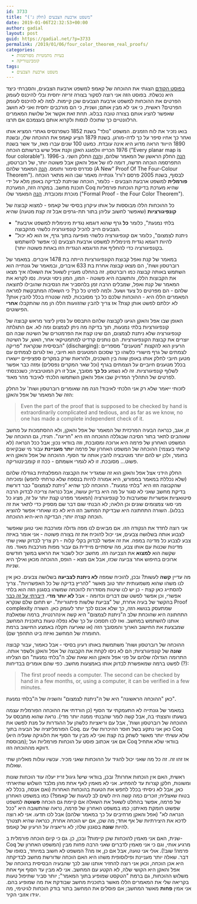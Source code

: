 ```yaml
---
id: 3733
title: "משפט ארבעת הצבעים (חלק ג')"
date: 2019-01-06T22:32:53+00:00
author: gadial
layout: post
guid: https://gadial.net/?p=3733
permalink: /2019/01/06/four_color_theorem_real_proofs/
categories:
  - בעיות מתמטיות מפורסמות
  - קומבינטוריקה
tags:
  - משפט ארבעת הצבעים
---
```

[בפוסט הקודם](https://gadial.net/2018/12/04/four_color_theorem_kempe_proof/) הצגתי את ההוכחה של קאמפ למשפט ארבעת הצבעים, והסברתי כיצד היא נכשלת. בפוסט הזה אני רוצה לסקור בצורה זריזה יחסית ובלי להיכנס לעומק הפרטים את ההוכחות למשפט ארבעת הצבעים שכן קיימות. למה לא להיכנס לעומק הפרטים? ראשית, כי אני לא מבין אותם; ושנית, כי הם מורכבים יחסית ואני לא חושב שאפשר להציג אותם בצורה טובה בבלוג. תחת זאת אקשר אל שלושת המאמרים הרלוונטיים כך שתוכלו לנסות ולקרוא אותם בעצמכם אם תרצו.

בואו נזכיר את לוח הזמנים. המשפט "נולד" בשנת 1852 כשפרנסיס גאתרי המציא אותו ואחר כך אחיו סיפר על כך לדה-מורגן. בשנת 1879 הציע קאמפ את ההוכחה שלו, ובשנת 1890 הייווד הראה מדוע היא אינה עובדת. כמעט 100 שנים עברו מאז, עד אשר בשנת 1976 הכריזו וולפגנג האקן וקנת אפל שיש ברשותם הוכחה ("Every planar map is four colorable"). [הנה](https://projecteuclid.org/euclid.ijm/1256049011) החלק הראשון של המאמר שלהם, ו[הנה](https://projecteuclid.org/euclid.ijm/1256049012) החלק השני. ב-1996 התפרסמה הוכחה חדשה, דומה לזו של אפל והאקן אבל פשוטה יותר, של רוברטסון, סנדרס סימור ותומס. [הנה](https://www.researchgate.net/publication/2430062_A_New_Proof_Of_The_Four-Colour_Theorem) המאמר שלהם (A New" Proof Of The Four-Colour Theorem"). לבסוף, בשנת 2005 פרסם ז'ורז' גונתייה מאמר שבו הוא מתאר הוכחה **פורמלית** למשפט ארבעת הצבעים - כלומר, הוכחה שניתנת לבדיקה באופן מלא על ידי תוכנת מחשב. במקרה הזה, המערכת Coq שהיא מערכת בדיקת הוכחות פורמליות מוכרת ומכובדת. [הנה](http://www.ams.org/notices/200811/tx081101382p.pdf) המאמר שלו ("Formal Proof - the Four Color Theorem").

כל ההוכחות הללו מבוססות על אותו עיקרון בסיסי של קאמפ - למצוא קבוצה של **קונפיגורציות** (שאפשר לחשוב עליהן בתור תת-גרפים אבל זה קצת מטעה) שהיא

  * "בלתי נמנעת", כלומר **כל** גרף שהוא דוגמא נגדית מינימלית למשפט ארבעת הצבעים חייב להכיל קונפיגורציה כלשהי מהקבוצה.
  * "ניתנת לצמצום", כלומר אם קונפיגורציה כלשהי מופיעה בתוך גרף, אז הוא לא יכול להיות דוגמא נגדית מינימלית למשפט ארבעת הצבעים (כי אפשר להשתמש בקונפיגורציה כדי להחליף את הדוגמא הנגדית הזו באחת פשוטה יותר).

במאמר של קנת ואפל קבוצת הקונפיגורציות הייתה בת 1478 איברים. במאמר של רוברטסון ושות', הם מצאו קבוצה אחרת בת 633 איברים, ובמאמר של גונתייה הוא השתמש באותה קבוצה כמו רוברטסון. זה בהחלט מעניין לשאול את השאלה איך מצאו את הקבוצות הללו, והתשובה היא פשוטה - המון, המון ניסוי וטעיה. נסו לקרוא את המאמר של קנת ואפל, שמבלים הרבה זמן בלהסביר את הנסיבות שהובילו לתוצאה שלהם - הם מפרטים כל צעד ושעל. ולמה לפרט כל כך? כי השאלה המתבקשת למראה המאמרים הללו היא - ההוכחות שלכם כל כך מסובכות, למה שנטרח בכלל להבין אותן? לא יכלתם לפשט אותן קצת? אז צריך להבין שהזוועות הללו הן מה שהתקבלו **אחרי** הפישוטים.

האופן שבו אפל והאקן הגיעו לקבוצה שלהם התבסס על נסיון ליצור מראש קבוצה של קונפיגורציות בלתי נמנעות, תוך בדיקה מה ניתן לצמצום ומה לא. אם התגלתה קונפיגורציה שלא ניתנת לצמצום, הם שינו קצת את הפרמטרים של השיטה שבה הם יוצרים את קבוצת הקונפיגורציות. הם נותנים קרדיט למתמטיקאי אחר, האש, על השיטה הבסיסית שנקראת "פריקה" (discharging): הרעיון הוא להקצות "מטענים" מספריים לצמתים של גרף מישורי כלשהו כך שסכום המטענים הוא חיובי, ואז לגרום לצמתים עם מטען חיובי לחלק אותו באופן שווה בין השכנים, ולהראות שרק במקרים ספציפיים יישארו בכלל מטענים חיוביים על הצמתים בגרף (וכל שאר המקרים נפסלים) ומזה כבר אפשר לשלוף קונפיגורציות. זה לא נשמע **כל כך** מסובך, אבל זו רק המוטיבציה; כשנכנסתי לפרטים של התהליך המדויק שבו אפל והאקן השתמשו הלכתי לאיבוד מהר מאוד.

לזכותי ייאמר שלא רק אני הלכתי לאיבוד! הנה מה שאומרים רוברטסון ושות' על החלק הזה של המאמר של אפל והאקן:

> <p dir="ltr">
>   Even the part of the proof that is supposed to be checked by hand is extraordinarily complicated and tedious, and as far as we know, no one has made a complete independent check of it.
> </p>

זו, אגב, כנראה הבעיה המרכזית של המאמר של אפל והאקן, ולא ההסתמכות על מחשב שאוהבים לתאר בתור הסיבה שבגללה ההוכחה הזו היא "חריגה". תגידו, גם ההוכחה של המשפט האחרון של פרמה היא ארוכה ומסובכת, וזה בוודאי נכון; אבל ככל הנראה (לא קראתי בעצמי) ההוכחה של המשפט האחרון של פרמה **יותר מעניינת** עבור מי שבקיאים בחומר, ולכן יש להם יותר מוטיבציה להבין אותה עד הסוף. ההוכחה של אפל והאקן היא פשוט&#8230; מסובכת. זו לא לגמרי אשמתם - ככה זו קומבינטוריקה.

החלק הידני אצל אפל והאקן הוא זה שמגדיר את הקבוצה המפלצתית בגודלה שלהם (שלא נכללת במאמר במפורש, היא אמורה להיות בנספח שלא טרחתי לחפש) ומוכיחה שהקבוצה הזו היא "בלתי נמנעת". ההוכחה לכך שהיא "ניתנת לצמצום" כבר דורשת בדיקת מחשב שאני לא סגור על מה היא בדיוק עושה, אבל כנראה צריכה לבדוק הרבה סיטואציות אפשריות שמערבות כל קונפיגורציה (המאמר מפרט קצת יותר על זה, מציג כל מני סוגי צמצומים שונים וכן הלאה; לא הבנתי שום דבר שם מספיק כדי לתאר את זה בבלוג). השורה התחתונה היא שבדיקת המחשב הזו היא לא כזו שאחרי אפשר להוציא הוכחה קצרה יותר; הבדיקה היא-היא ההוכחה.

אני רוצה לחדד את הנקודה הזו. אם מביאים לנו מפה גדולה ומורכבת ואני טוען שאפשר לצבוע אותה בשלושה צבעים, אני יכול להוכיח את זה בצורה פשוטה - אני אומר באיזה צבע לצבוע כל מדינה במפה. את זה אפשר לבדוק בקלי קלות - רק צריך לבדוק שאין שתי מדינות שכנות עם אותו צבע, מה שיסתיים מיידית גם עבור מפות מורכבות מאוד. מה שקשה הוא **למצוא** את הצביעה הזו. מחשב יכול לשבור את הראש במשך חודשים ארוכים בחיפוש אחר צביעה שכזו, אבל אם מצא - הופס, ההוכחה מכאן ואילך היא שניות.

מה עדיין **קשה** לעשות? ובכן, להוכיח שמפה **לא ניתנת לצביעה** בשלושה צבעים. כאן אין לנו משהו שהוא משמעותית יותר טוב מאשר "להריץ בדיקה של כל האפשרויות". צריך להסתייג כאן קצת - כן יש לנו שיטות מסודרות להוכחה שמשהו בסגנון הזה הוא בלתי אפשרי, וכן אפשר לפשט שם דברים וכדומה - אבל **לא יותר מדי**. [דיברתי על זה כבר](https://gadial.net/2016/07/12/boolean_pythagorean_triples/) בהקשר של בעיה אחרת, של "צביעת שלשות פיתגוריות". יש תחום שלם שנקרא Proof complexity שמתעסק בנושא הזה, כך שלא אכנס לכך יותר לעומק כאן. השורה התחתונה היא שהוכחת שלב ה"ניתנת לצמצום" היא קשה אינהרנטית, ברמה שמאלצת אותנו להשתמש במחשב. ואז לכו תסמכו על כך שלא נפלה טעות בתוכנית המחשב שמבצעת את החישוב הארוך והמסובך הזה (או שארעה תקלה באמצע החישוב ברמת החומרה של המחשב ואיזה ביט התהפך שם).

ההוכחה של רוברטסון ושות' משתמשת באותו רעיון בסיסי - אבל כאמור, עבור קבוצה **שונה** של קונפיגורציות; הם לא ניסו לקחת את הקבוצה של אפל והאקן ולשפר אותה. התרומה הגדולה שלהם על פני אפל והאקן הוא שאת שלב ה"בלתי נמנעת" הם הצליחו לפשט ברמה שמאפשרת לבדוק אותו באמצעות מחשב. כפי שהם אומרים בבדיחות (?):

> <p dir="ltr">
>   The first proof needs a computer. The second can be checked by hand in a few months, or, using a computer, it can be verified in a few minutes.
> </p>

כאן "ההוכחה הראשונה" היא של ה"ניתנת לצמצום" והשניה של ה"בלתי נמנעת".

במאמר של גונתייה לא התעמקתי עד הסוף (כן הורדתי את ההוכחה הפורמלית עצמה בשעתו והצצתי בה, אבל קשה לומר שהבנתי ממנה יותר מדי). נראה שהוא מתבסס על ההוכחה של רוברטסון ושות', אבל עם וריאציות כלשהן על ההגדרות על מנת לפשט את הפורמליזציה של הבעיה בתוך Coq. כאן אני נתקע בשל חוסר ההיכרות שלי עם Coq (שלא עשיתי יותר מאשר לשחק בה קצת ואני לא מבין עד הסוף את הלוגיקה שעליה היא מבוססת); אם אני אכתוב פוסט על הוכחות פורמליות ועל Coq בוודאי שלא אתחיל דווקא מההוכחה הזו.

אז זהו זה. זה כל מה שאני יכול להגיד על ההוכחות שאני מכיר. עכשיו עולות מאליהן שתי שאלות.

ראשית, האם אין הוכחות אחרות? ובכן, בוודאי שיש! גיגול זריז יעלה עוד הוכחות שונות ומשונות, חלקן קצרות עד להפתיע. אני לא מאמין לאף אחת מהן מלבד השלוש שתיארתי כאן, אבל לא ניסיתי בכלל לחפש את הטעות בהוכחות האחרות (ואם אנסה, בכלל לא בטוח שאצליח; זוכרים כמה קשה היה לשים לב לטעות של קאמפ?) כמו במשפט האחרון של פרמה, אפשר בהחלט לשאול את השאלה אם קיימת גם הוכחה **פשוטה** למשפט שפשוט חומקת מאיתנו; כמו במשפט האחרון של פרמה, נראה שהתשובה היא "ככל הנראה לא" (אפל והאקן מרחיבים על כך במאמר שלהם) אבל לכו תדעו. אני לא רוצה לדכא את היצירתיות של אף אחד; מה שכן, אם יש הוכחה אחרת, כנראה שהיא תצטרך להיות **שונה** בסגנון שלה; לא וריאציה על הרעיון של קאמפ.

שנית, האם אני מאמין להוכחות שכן קיימות? ובכן, כן. גם כי קיום הוכחה פורמלית ב-Coq מרגיע אותי, וגם כי אני מאמין לדברים שאני הרבה פחות מבין (המשפט האחרון של פרמה! שוב!). אולי אני טועה, אבל אם כן, אז מה? המשפט לא חשוב במיוחד, בסופו של דבר. שאלה יותר מעניינת ופילוסופית משהו היא האם הוכחה שדורשת מחשב לבדיקתה היא אכן הוכחה, וכאן אני רוצה להחזיר אותנו שוב לכך שהבעיה הבסיסית בהוכחה של אפל והאקן היא הקושי שלה, לא הקטע עם המחשב. אני לא מבין עד הסוף אף אחת משלוש ההוכחות, גם ברמת "הטקסט שמופיע בתוך המאמר"; יותר סביר שתיפול טעות בקריאה שלי את המאמרים הללו מאשר בתוכנית מחשב שבודקת את מה שמופיע בהם. אני אמין **פחות** מאשר המחשב; אם פוסלים את המחשב בתור בודק הוכחות לגיטימי, מה יגידו אזובי הקיר.